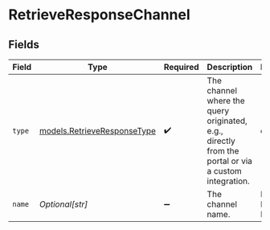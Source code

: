 # RetrieveResponseChannel


## Fields

| Field                                                                                               | Type                                                                                                | Required                                                                                            | Description                                                                                         | Example                                                                                             |
| --------------------------------------------------------------------------------------------------- | --------------------------------------------------------------------------------------------------- | --------------------------------------------------------------------------------------------------- | --------------------------------------------------------------------------------------------------- | --------------------------------------------------------------------------------------------------- |
| `type`                                                                                              | [models.RetrieveResponseType](../models/retrieveresponsetype.md)                                    | :heavy_check_mark:                                                                                  | The channel where the query originated, e.g., directly from the portal or via a custom integration. | custom                                                                                              |
| `name`                                                                                              | *Optional[str]*                                                                                     | :heavy_minus_sign:                                                                                  | The channel name.                                                                                   | Eight Bank Page                                                                                     |